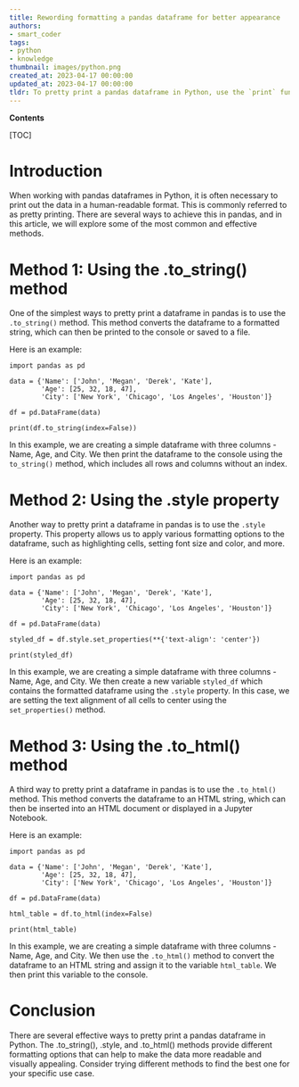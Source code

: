 ```yaml
---
title: Rewording formatting a pandas dataframe for better appearance
authors:
- smart_coder
tags:
- python
- knowledge
thumbnail: images/python.png
created_at: 2023-04-17 00:00:00
updated_at: 2023-04-17 00:00:00
tldr: To pretty print a pandas dataframe in Python, use the `print` function with the dataframe as an argument or use the `to\_string` method with formatting options.
---
```


**Contents**

[TOC]

# Introduction

When working with pandas dataframes in Python, it is often necessary to print out the data in a human-readable format. This is commonly referred to as pretty printing. There are several ways to achieve this in pandas, and in this article, we will explore some of the most common and effective methods.

# Method 1: Using the .to_string() method

One of the simplest ways to pretty print a dataframe in pandas is to use the `.to_string()` method. This method converts the dataframe to a formatted string, which can then be printed to the console or saved to a file.

Here is an example:

```
import pandas as pd

data = {'Name': ['John', 'Megan', 'Derek', 'Kate'],
        'Age': [25, 32, 18, 47],
        'City': ['New York', 'Chicago', 'Los Angeles', 'Houston']}

df = pd.DataFrame(data)

print(df.to_string(index=False))
```

In this example, we are creating a simple dataframe with three columns - Name, Age, and City. We then print the dataframe to the console using the `to_string()` method, which includes all rows and columns without an index.

# Method 2: Using the .style property

Another way to pretty print a dataframe in pandas is to use the `.style` property. This property allows us to apply various formatting options to the dataframe, such as highlighting cells, setting font size and color, and more.

Here is an example:

```
import pandas as pd

data = {'Name': ['John', 'Megan', 'Derek', 'Kate'],
        'Age': [25, 32, 18, 47],
        'City': ['New York', 'Chicago', 'Los Angeles', 'Houston']}

df = pd.DataFrame(data)

styled_df = df.style.set_properties(**{'text-align': 'center'})

print(styled_df)
```

In this example, we are creating a simple dataframe with three columns - Name, Age, and City. We then create a new variable `styled_df` which contains the formatted dataframe using the `.style` property. In this case, we are setting the text alignment of all cells to center using the `set_properties()` method.

# Method 3: Using the .to_html() method

A third way to pretty print a dataframe in pandas is to use the `.to_html()` method. This method converts the dataframe to an HTML string, which can then be inserted into an HTML document or displayed in a Jupyter Notebook.

Here is an example:

```
import pandas as pd

data = {'Name': ['John', 'Megan', 'Derek', 'Kate'],
        'Age': [25, 32, 18, 47],
        'City': ['New York', 'Chicago', 'Los Angeles', 'Houston']}

df = pd.DataFrame(data)

html_table = df.to_html(index=False)

print(html_table)
```

In this example, we are creating a simple dataframe with three columns - Name, Age, and City. We then use the `.to_html()` method to convert the dataframe to an HTML string and assign it to the variable `html_table`. We then print this variable to the console.

# Conclusion

There are several effective ways to pretty print a pandas dataframe in Python. The .to_string(), .style, and .to_html() methods provide different formatting options that can help to make the data more readable and visually appealing. Consider trying different methods to find the best one for your specific use case.
